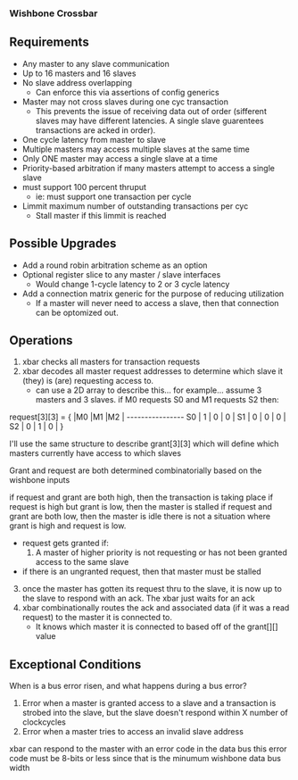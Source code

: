 ### Wishbone Crossbar

## Requirements

* Any master to any slave communication
* Up to 16 masters and 16 slaves 
* No slave address overlapping
  * Can enforce this via assertions of config generics
* Master may not cross slaves during one cyc transaction
  * This prevents the issue of receiving data out of order (sifferent slaves 
    may have different latencies. A single slave guarentees transactions
    are acked in order).
* One cycle latency from master to slave
* Multiple masters may access multiple slaves at the same time
* Only ONE master may access a single slave at a time
* Priority-based arbitration if many masters attempt to access a single slave
* must support 100 percent thruput
  * ie: must support one transaction per cycle
* Limmit maximum number of outstanding transactions per cyc
  * Stall master if this limmit is reached
  
## Possible Upgrades

* Add a round robin arbitration scheme as an option
* Optional register slice to any master / slave interfaces
  * Would change 1-cycle latency to 2 or 3 cycle latency
* Add a connection matrix generic for the purpose of reducing utilization
  * If a master will never need to access a slave, then that connection can 
    be optomized out. 

## Operations

1. xbar checks all masters for transaction requests
2. xbar decodes all master request addresses to determine which slave it (they)
   is (are) requesting access to.
   * can use a 2D array to describe this... for example... assume 3 masters and 
     3 slaves. if M0 requests S0 and M1 requests S2 then:

request[3][3] = 
{
       |M0 |M1 |M2 |
    ----------------
    S0 | 1 | 0 | 0 |
    S1 | 0 | 0 | 0 |
    S2 | 0 | 1 | 0 |
}

I'll use the same structure to describe grant[3][3] which will define which 
masters currently have access to which slaves

Grant and request are both determined combinatorially based on the wishbone inputs

if request and grant are both high, then the transaction is taking place
if request is high but grant is low, then the master is stalled
if request and grant are both low, then the master is idle 
there is not a situation where grant is high and request is low.

   * request gets granted if:
       1. A master of higher priority is not requesting or has not been granted 
          access to the same slave  
   * if there is an ungranted request, then that master must be stalled 

3. once the master has gotten its request thru to the slave, it is now up to the 
   slave to respond with an ack. The xbar just waits for an ack
4. xbar combinationally routes the ack and associated data (if it was a read 
   request) to the master it is connected to. 
   * It knows which master it is connected to based off of the grant[][] value



## Exceptional Conditions

When is a bus error risen, and what happens during a bus error? 

1. Error when a master is granted access to a slave and a transaction is strobed 
   into the slave, but the slave doesn't respond within X number of clockcycles
2. Error when a master tries to access an invalid slave address

xbar can respond to the master with an error code in the data bus 
this error code must be 8-bits or less since that is the minumum wishbone data 
bus width
